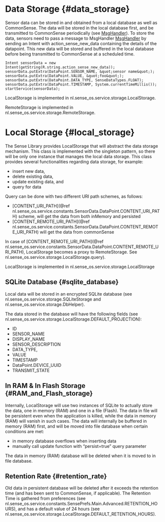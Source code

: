 # Data Storage {#data_storage}

Sensor data can be stored in and obtained from a local database as well as CommonSense. The data will be stored in the local database first, and be transmitted to CommonSense periodically (see [MsgHandler](documentation/msg_handler.md)). To store the data, sensors need to pass a message to MsgHandler [MsgHandler](documentation/msg_handler.md) by sending an Intent with action_sense_new_data containing the details of the datapoint. This new data will be stored and buffered in the local database before being transmitted to CommonSense at a scheduled time.

~~~
Intent sensorData = new Intent(getString(R.string.action_sense_new_data));
sensorData.putExtra(DataPoint.SENSOR_NAME, &quot;sensor name&quot;);
sensorData.putExtra(DataPoint.VALUE, &quot;foo&quot;);
sensorData.putExtra(DataPoint.DATA_TYPE, SenseDataTypes.FLOAT);
sensorData.putExtra(DataPoint.TIMESTAMP, System.currentTimeMillis());
startService(sensorData);
~~~

LocalStorage is implemented in nl.sense_os.service.storage.LocalStorage.

RemoteStorage is implemented in nl.sense_os.service.storage.RemoteStorage.

# Local Storage {#local_storage}

The Sense Library provides LocalStorage that will abstract the data storage mechanism. This class is implemented with the singleton pattern, so there will be only one instance that manages the local data storage. This class provides several functionalities regarding data storage, for example:
* insert new data,
* delete existing data,
* update existing data, and
* query for data

Query can be done with two different URI path schemes, as follows:
* [CONTENT_URI_PATH](@ref nl.sense_os.service.constants.SensorData.DataPoint.CONTENT_URI_PATH) scheme, will get the data from both inMemory and persisted
* [CONTENT_REMOTE_URI_PATH](@ref nl.sense_os.service.constants.SensorData.DataPoint.CONTENT_REMOTE_URI_PATH) will get the data from commonSense

In case of [CONTENT_REMOTE_URI_PATH](@ref nl.sense_os.service.constants.SensorData.DataPoint.CONTENT_REMOTE_URI_PATH), LocalStorage becomes a proxy to RemoteStorage. See nl.sense_os.service.storage.LocalStorage.query).

LocalStorage is implemented in nl.sense_os.service.storage.LocalStorage

## SQLite Database {#sqlite_database}

Local data will be stored in an encrypted SQLite database (see nl.sense_os.service.storage.SQLiteStorage and nl.sense_os.service.storage.DbHelper).

The data stored in the database will have the following fields (see nl.sense_os.service.storage.LocalStorage.DEFAULT_PROJECTION):
* ID
* SENSOR_NAME
* DISPLAY_NAME
* SENSOR_DESCRIPTION
* DATA_TYPE,
* VALUE
* TIMESTAMP
* DataPoint.DEVICE_UUID
* TRANSMIT_STATE

## In RAM & In Flash Storage {#RAM_and_Flash_storage}

Internally, LocalStorage will use two instances of SQLite to actually store the data, one in memory (RAM) and one in a file (Flash). The data in file will be persistent even when the application is killed, while the data in memory (RAM) will vanish in such cases. The data will internally be buffered in memory (RAM) first, and will be moved into file database when certain conditions are met:
* in memory database overflows when inserting data
* manually call update function with “persist=true” query parameter

The data in memory (RAM) database will be deleted when it is moved to in file database.

## Retention Rate {#retention_rate}

Old data in persistent database will be deleted after it exceeds the retention time (and has been sent to CommonSense, if applicable). The Retention Time is gathered from preferences (see nl.sense_os.service.constants.SensePrefs.Main.Advanced.RETENTION_HOURS), and has a default value of 24 hours (see nl.sense_os.service.storage.LocalStorage.DEFAULT_RETENTION_HOURS).
